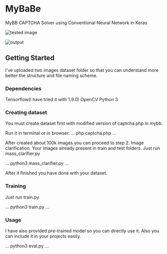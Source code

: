 # MyBaBe
MyBB CAPTCHA Solver using Conventional Neural Network in Keras

![tested image](https://raw.githubusercontent.com/xdebron/mybabe/master/test.png)

![output](https://raw.githubusercontent.com/xdebron/mybabe/master/output.png)

## Getting Started

I've uploaded two images dataset folder so that you can understand more better the structure and file naming scheme.

### Dependencies

Tensorflow(I have tried it with 1.9.0)
OpenCV
Python 3

### Creating dataset

You must create dataset first with modified version of captcha.php in mybb.

Run it in terminal or in browser.
...
php captcha.php
...

After created about 100k images you can proceed to step 2. Image clarification.
Your images already present in train and test folders. Just run mass_clarifier.py

...
python3 mass_clarifier.py
...

After it finished you have done with your dataset.

### Training

Just run train.py

...
python3 train.py
...

### Usage

I have also provided pre-trained model so you can directly use it. Also you can include it in your projects easily.

...
python3 eval.py
...

